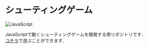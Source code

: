 # シューティングゲーム
![JavaScript][JavaScript.js]

JavaScriptで動くシューティングゲームを開発する用リポジトリです．  
[コチラ](https://absolute-value.github.io/ShootingGame/)で遊ぶことができます．

<!-- MARKDOWN LINKS & IMAGES -->
[JavaScript.js]: https://img.shields.io/badge/JavaScript-000000?style=for-the-badge&logo=javascript&logoColor=white